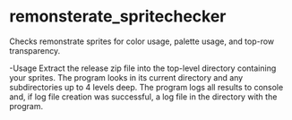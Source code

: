 # remonsterate_spritechecker
Checks remonstrate sprites for color usage, palette usage, and top-row transparency.

-Usage
Extract the release zip file into the top-level directory containing your sprites. The program looks in its current directory and any subdirectories up to 4 levels deep. The program logs all results to console and, if log file creation was successful, a log file in the directory with the program.